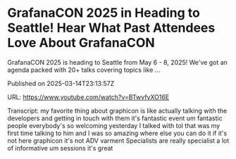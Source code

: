 # GrafanaCON 2025 in Heading to Seattle! Hear What Past Attendees Love About GrafanaCON

GrafanaCON 2025 is heading to Seattle from May 6 - 8, 2025! We've got an agenda packed with 20+ talks covering topics like ...

Published on 2025-03-14T23:13:57Z

URL: https://www.youtube.com/watch?v=BTwvfyXO16E

Transcript: my favorite thing about graphicon is like actually talking with the developers and getting in touch with them it's fantastic event um fantastic people everybody's so welcoming yesterday I talked with tol that was my first time talking to him and I was so amazing where else you can do it if it's not here graphicon it's not ADV varment Specialists are really specialist a lot of informative um sessions it's great

